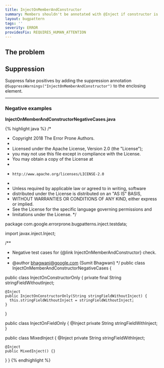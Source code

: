 ```yaml
---
title: InjectOnMemberAndConstructor
summary: Members shouldn't be annotated with @Inject if constructor is already annotated @Inject
layout: bugpattern
tags: ''
severity: ERROR
providesFix: REQUIRES_HUMAN_ATTENTION
---
```


<!--
*** AUTO-GENERATED, DO NOT MODIFY ***
To make changes, edit the @BugPattern annotation or the explanation in docs/bugpattern.
-->

## The problem


## Suppression
Suppress false positives by adding the suppression annotation `@SuppressWarnings("InjectOnMemberAndConstructor")` to the enclosing element.

----------

### Negative examples
__InjectOnMemberAndConstructorNegativeCases.java__

{% highlight java %}
/*
 * Copyright 2018 The Error Prone Authors.
 *
 * Licensed under the Apache License, Version 2.0 (the "License");
 * you may not use this file except in compliance with the License.
 * You may obtain a copy of the License at
 *
 *     http://www.apache.org/licenses/LICENSE-2.0
 *
 * Unless required by applicable law or agreed to in writing, software
 * distributed under the License is distributed on an "AS IS" BASIS,
 * WITHOUT WARRANTIES OR CONDITIONS OF ANY KIND, either express or implied.
 * See the License for the specific language governing permissions and
 * limitations under the License.
 */

package com.google.errorprone.bugpatterns.inject.testdata;

import javax.inject.Inject;

/**
 * Negative test cases for {@link InjectOnMemberAndConstructor} check.
 *
 * @author bhagwani@google.com (Sumit Bhagwani)
 */
public class InjectOnMemberAndConstructorNegativeCases {

  public class InjectOnConstructorOnly {
    private final String stringFieldWithoutInject;

    @Inject
    public InjectOnConstructorOnly(String stringFieldWithoutInject) {
      this.stringFieldWithoutInject = stringFieldWithoutInject;
    }
  }

  public class InjectOnFieldOnly {
    @Inject private String stringFieldWithInject;
  }

  public class MixedInject {
    @Inject private String stringFieldWithInject;

    @Inject
    public MixedInject() {}
  }
}
{% endhighlight %}

